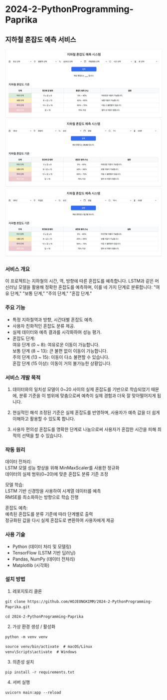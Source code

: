 # 2024-2-PythonProgramming-Paprika

## 지하철 혼잡도 예측 서비스
<img src="/paprika/docs/스크린샷 2024-11-20 오후 4.56.44.png">
<img src="/paprika/docs/스크린샷 2024-11-20 오후 4.57.09.png">
<img src="/paprika/docs/스크린샷 2024-11-20 오후 4.57.26.png">

### 서비스 개요
이 프로젝트는 지하철의 시간, 역, 방향에 따른 혼잡도를 예측합니다. LSTM과 같은 머신러닝 모델을 활용해 정확한 혼잡도를 예측하며, 이를 네 가지 단계로 분류합니다: "여유 단계," "보통 단계," "주의 단계," "혼잡 단계."

### 주요 기능
- 특정 지하철역과 방향, 시간대별 혼잡도 예측.   
- 사용자 친화적인 혼잡도 분류 제공.   
- 실제 데이터와 예측 결과를 시각화하여 성능 평가.
- 혼잡도 단계:    
여유 단계 (0 ~ 8): 여유로운 이동이 가능합니다.    
보통 단계 (8 ~ 13): 큰 불편 없이 이동이 가능합니다.    
주의 단계 (13 ~ 15): 이동이 다소 불편할 수 있습니다.    
혼잡 단계 (15 이상): 이동이 거의 불가능한 상황입니다.

### 서비스 개발 목적
1. 데이터와의 일치성
모델이 0~20 사이의 실제 혼잡도를 기반으로 학습되었기 때문에, 분류 기준을 이 범위에 맞춤으로써 예측이 실제 경험과 더욱 잘 맞아떨어지게 됩니다.

2. 현실적인 해석
조정된 기준은 실제 혼잡도를 반영하며, 사용자가 예측 값을 더 쉽게 이해하고 활용할 수 있도록 합니다.

3. 사용자 편의성
혼잡도를 명확한 단계로 나눔으로써 사용자가 혼잡한 시간을 피해 최적의 선택을 할 수 있습니다.

### 작동 원리
데이터 전처리:    
LSTM 모델 성능 향상을 위해 MinMaxScaler를 사용한 정규화    
데이터의 실제 범위(0~20)에 맞춘 혼잡도 분류 기준 조정

모델 학습:    
LSTM 기반 신경망을 사용하여 시계열 데이터를 예측    
RMSE를 최소화하는 방향으로 학습 진행

혼잡도 예측:    
예측된 혼잡도를 분류 기준에 따라 단계별로 출력    
정규화된 값을 다시 실제 혼잡도로 변환하여 사용자에게 제공

### 사용 기술
- Python (데이터 처리 및 모델링)
- TensorFlow (LSTM 기반 딥러닝)
- Pandas, NumPy (데이터 전처리)
- Matplotlib (시각화)

### 설치 방법
1. 레포지토리 클론

```git clone https://github.com/HOJEONGKIMM/2024-2-PythonProgramming-Paprika.git```

```cd 2024-2-PythonProgramming-Paprika```


2. 가상 환경 생성 / 활성화

```python -m venv venv```

```source venv/bin/activate  # macOS/Linux```     
```venv\Scripts\activate  # Windows```

3. 의존성 설치

```pip install -r requirements.txt```

4. 서버 실행

```uvicorn main:app --reload```
